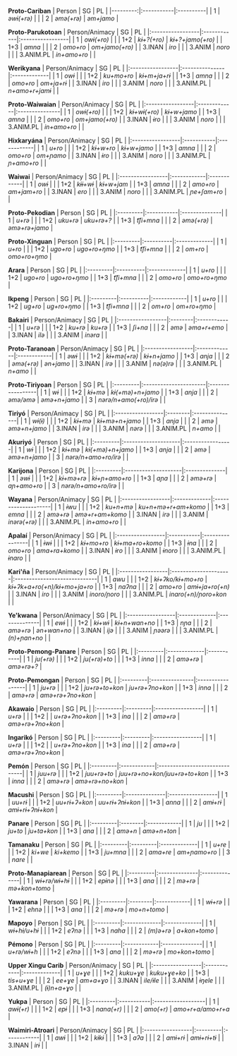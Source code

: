 **Proto-Cariban**
|   Person | SG         | PL        |
|---------:|:-----------|:----------|
|        1 | *əwɨ(+rə)* |           |
|        2 | *əmə(+rə)* | *əm+jamo* |

**Proto-Parukotoan**
| Person/Animacy   | SG          | PL               |
|:-----------------|:------------|:-----------------|
| 1                | *owɨ(+ro)*  |                  |
| 1+2              | *kɨ+?(+ro)* | *kɨ+?+jamo(+ro)* |
| 1+3              | *amna*      |                  |
| 2                | *omo+ro*    | *om+jamo(+ro)*   |
| 3.INAN           | *iro*       |                  |
| 3.ANIM           | *noro*      |                  |
| 3.ANIM.PL        | *in+amo+ro* |                  |

**Werikyana**
| Person/Animacy   | SG             | PL           |
|:-----------------|:---------------|:-------------|
| 1                | *owɨ*          |              |
| 1+2              | *ku+mo+ro*     | *kɨ+m+ja+rɨ* |
| 1+3              | *amna*         |              |
| 2                | *omo+ro*       | *om+ja+rɨ*   |
| 3.INAN           | *iro*          |              |
| 3.ANIM           | *noro*         |              |
| 3.ANIM.PL        | *n+amo+r+jamɨ* |              |

**Proto-Waiwaian**
| Person/Animacy   | SG           | PL             |
|:-----------------|:-------------|:---------------|
| 1                | *owɨ(+ro)*   |                |
| 1+2              | *kɨ+wɨ(+ro)* | *kɨ+w+jamo*    |
| 1+3              | *amna*       |                |
| 2                | *omo+ro*     | *om+jamo(+ro)* |
| 3.INAN           | *ɨro*        |                |
| 3.ANIM           | *noro*       |                |
| 3.ANIM.PL        | *in+amo+ro*  |                |

**Hixkaryána**
| Person/Animacy   | SG         | PL          |
|:-----------------|:-----------|:------------|
| 1                | *u+ro*     |             |
| 1+2              | *kɨ+w+ro*  | *kɨ+w+jamo* |
| 1+3              | *amna*     |             |
| 2                | *omo+ro*   | *om+ɲamo*   |
| 3.INAN           | *ɨro*      |             |
| 3.ANIM           | *noro*     |             |
| 3.ANIM.PL        | *ɲ+amo+ro* |             |

**Waiwai**
| Person/Animacy   | SG          | PL          |
|:-----------------|:------------|:------------|
| 1                | *owɨ*       |             |
| 1+2              | *kɨɨ+wɨ*    | *kɨ+w+jam*  |
| 1+3              | *amna*      |             |
| 2                | *amo+ro*    | *am+jam+ro* |
| 3.INAN           | *ero*       |             |
| 3.ANIM           | *noro*      |             |
| 3.ANIM.PL        | *ɲe+ʃam+ro* |             |

**Proto-Pekodian**
| Person   | SG         | PL            |
|:---------|:-----------|:--------------|
| 1        | *u+rə*     |               |
| 1+2      | *uku+rə*   | *uku+rə+?*    |
| 1+3      | *t͡ʃi+mna*  |               |
| 2        | *əmə(+rə)* | *əmə+rə+jamo* |

**Proto-Xinguan**
| Person   | SG        | PL           |
|:---------|:----------|:-------------|
| 1        | *u+ro*    |              |
| 1+2      | *ugo+ro*  | *ugo+ro+ŋmo* |
| 1+3      | *t͡ʃi+mna* |              |
| 2        | *om+ro*   | *omo+ro+ŋmo* |

**Arara**
| Person   | SG        | PL           |
|:---------|:----------|:-------------|
| 1        | *u+ro*    |              |
| 1+2      | *ugo+ro*  | *ugo+ro+ŋmo* |
| 1+3      | *t͡ʃi+mna* |              |
| 2        | *omo+ro*  | *omo+ro+ŋmo* |

**Ikpeng**
| Person   | SG        | PL          |
|:---------|:----------|:------------|
| 1        | *u+ro*    |             |
| 1+2      | *ug+ro*   | *ug+ro+ŋmo* |
| 1+3      | *t͡ʃi+mna* |             |
| 2        | *om+ro*   | *om+ro+ŋmo* |

**Bakairi**
| Person/Animacy   | SG      | PL          |
|:-----------------|:--------|:------------|
| 1                | *u+rə*  |             |
| 1+2              | *ku+rə* | *ku+rə*     |
| 1+3              | *ʃi+na* |             |
| 2                | *əmə*   | *əma+r+emo* |
| 3.INAN           | *ilə*   |             |
| 3.ANIM           | *inəra* |             |

**Proto-Taranoan**
| Person/Animacy   | SG           | PL          |
|:-----------------|:-------------|:------------|
| 1                | *əwɨ*        |             |
| 1+2              | *kɨ+mə(+rə)* | *kɨ+n+jamo* |
| 1+3              | *anja*       |             |
| 2                | *əmə(+rə)*   | *ən+jamo*   |
| 3.INAN           | *irə*        |             |
| 3.ANIM           | *nə(ə)rə*    |             |
| 3.ANIM.PL        | *n+amo*      |             |

**Proto-Tiriyoan**
| Person   | SG                    | PL               |
|:---------|:----------------------|:-----------------|
| 1        | *wɨ*                  |                  |
| 1+2      | *kɨ+mə*               | *kɨ(+mə)+n+jamo* |
| 1+3      | *anja*                |                  |
| 2        | *əmə/əmə*             | *əmə+n+jamo*     |
| 3        | *nərə/n+amo(+ro)/irə* |                  |

**Tiriyó**
| Person/Animacy   | SG      | PL             |
|:-----------------|:--------|:---------------|
| 1                | *wɨ(ɨ)* |                |
| 1+2              | *kɨ+mə* | *kɨ+mə+n+jamo* |
| 1+3              | *anja*  |                |
| 2                | *əmə*   | *əmə+n+jamo*   |
| 3.INAN           | *irə*   |                |
| 3.ANIM           | *nərə*  |                |
| 3.ANIM.PL        | *n+amo* |                |

**Akuriyó**
| Person   | SG                  | PL               |
|:---------|:--------------------|:-----------------|
| 1        | *wɨ*                |                  |
| 1+2      | *kɨ+mə*             | *kɨ(+mə)+n+jamo* |
| 1+3      | *anja*              |                  |
| 2        | *əmə*               | *əmə+n+jamo*     |
| 3        | *nərə/n+amo+ro/irə* |                  |

**Karijona**
| Person   | SG                  | PL            |
|:---------|:--------------------|:--------------|
| 1        | *əwɨ*               |               |
| 1+2      | *kɨ+mə+rə*          | *kɨ+ɲ+amo+ro* |
| 1+3      | *aɲa*               |               |
| 2        | *əmə+rə*            | *aɲ+amo+ro*   |
| 3        | *nərə/n+amo+ro/irə* |               |

**Wayana**
| Person/Animacy   | SG           | PL                  |
|:-----------------|:-------------|:--------------------|
| 1                | *ɨwu*        |                     |
| 1+2              | *ku+n+mə*    | *ku+n+mə+r+am+komo* |
| 1+3              | *emna*       |                     |
| 2                | *əmə+rə*     | *əmə+r+am+komo*     |
| 3.INAN           | *irə*        |                     |
| 3.ANIM           | *inərə(+rə)* |                     |
| 3.ANIM.PL        | *in+amo+ro*  |                     |

**Apalaí**
| Person/Animacy   | SG         | PL              |
|:-----------------|:-----------|:----------------|
| 1                | *ɨwɨ*      |                 |
| 1+2              | *kɨ+mo+ro* | *kɨ+ma+ro+komo* |
| 1+3              | *ɨna*      |                 |
| 2                | *omo+ro*   | *ama+ra+komo*   |
| 3.INAN           | *ɨro*      |                 |
| 3.ANIM           | *ɨnoro*    |                 |
| 3.ANIM.PL        | *ɨnaro*    |                 |

**Kari'ña**
| Person/Animacy   | SG                   | PL                           |
|:-----------------|:---------------------|:-----------------------------|
| 1                | *awu*                |                              |
| 1+2              | *kɨ+ʔko/kɨ+mo+ro*    | *kɨ+ʔk+a+ro(+n)/kɨ+mo+ja+ro* |
| 1+3              | *naʔna*              |                              |
| 2                | *amo+ro*             | *amɨ+ja+ro(+n)*              |
| 3.INAN           | *iro*                |                              |
| 3.ANIM           | *inoro/ɲoro*         |                              |
| 3.ANIM.PL        | *inaro(+n)/ɲoro+kon* |                              |

**Ye'kwana**
| Person/Animacy   | SG           | PL            |
|:-----------------|:-------------|:--------------|
| 1                | *ewɨ*        |               |
| 1+2              | *kɨ+wɨ*      | *kɨ+n+wan+no* |
| 1+3              | *nɲa*        |               |
| 2                | *amə+rə*     | *ən+wan+no*   |
| 3.INAN           | *ijə*        |               |
| 3.ANIM           | *ɲəərə*      |               |
| 3.ANIM.PL        | *(n)+ɲan+no* |               |

**Proto-Pemong-Panare**
| Person   | SG           | PL         |
|:---------|:-------------|:-----------|
| 1        | *ju(+rə)*    |            |
| 1+2      | *ju(+rə)+to* |            |
| 1+3      | *inna*       |            |
| 2        | *amə+rə*     | *amə+rə+?* |

**Proto-Pemongan**
| Person   | SG             | PL               |
|:---------|:---------------|:-----------------|
| 1        | *ju+rə*        |                  |
| 1+2      | *ju+rə+to+kon* | *ju+rə+ʔno+kon*  |
| 1+3      | *inna*         |                  |
| 2        | *amə+rə*       | *amə+rə+ʔno+kon* |

**Akawaio**
| Person   | SG       | PL               |
|:---------|:---------|:-----------------|
| 1        | *u+rə*   |                  |
| 1+2      |          | *u+rə+ʔno+kon*   |
| 1+3      | *ina*    |                  |
| 2        | *amə+rə* | *amə+rə+ʔno+kon* |

**Ingarikó**
| Person   | SG       | PL               |
|:---------|:---------|:-----------------|
| 1        | *u+rə*   |                  |
| 1+2      |          | *u+rə+ʔno+kon*   |
| 1+3      | *ina*    |                  |
| 2        | *amə+rə* | *amə+rə+ʔno+kon* |

**Pemón**
| Person   | SG          | PL                            |
|:---------|:------------|:------------------------------|
| 1        | *juu+rə*    |                               |
| 1+2      | *juu+rə+to* | *juu+rə+no+kon/juu+rə+to+kon* |
| 1+3      | *inna*      |                               |
| 2        | *amə+rə*    | *amə+rə+no+kon*               |

**Macushi**
| Person   | SG            | PL               |
|:---------|:--------------|:-----------------|
| 1        | *uu+rɨ*       |                  |
| 1+2      | *uu+rɨ+ʔ+kon* | *uu+rɨ+ʔnɨ+kon*  |
| 1+3      | *anna*        |                  |
| 2        | *amɨ+rɨ*      | *amɨ+rɨ+ʔnɨ+kon* |

**Panare**
| Person   | SG      | PL          |
|:---------|:--------|:------------|
| 1        | *ju*    |             |
| 1+2      | *ju+to* | *ju+ta+kon* |
| 1+3      | *ana*   |             |
| 2        | *amə+n* | *amə+n+ton* |

**Tamanaku**
| Person   | SG       | PL           |
|:---------|:---------|:-------------|
| 1        | *u+re*   |              |
| 1+2      | *ki+we*  | *ki+kemo*    |
| 1+3      | *ju+mna* |              |
| 2        | *ama+re* | *am+ɲamo+ro* |
| 3        | *nare*   |              |

**Proto-Manapiarean**
| Person   | SG            | PL            |
|:---------|:--------------|:--------------|
| 1        | *wɨ+rə/wɨ+hɨ* |               |
| 1+2      | *epɨnə*       |               |
| 1+3      | *ana*         |               |
| 2        | *mə+rə*       | *mə+kon+tomo* |

**Yawarana**
| Person   | SG      | PL          |
|:---------|:--------|:------------|
| 1        | *wɨ+rə* |             |
| 1+2      | *ehnə*  |             |
| 1+3      | *ana*   |             |
| 2        | *mə+rə* | *mo+n+tomo* |

**Mapoyo**
| Person   | SG           | PL           |
|:---------|:-------------|:-------------|
| 1        | *wɨ+hɨ/u+hɨ* |              |
| 1+2      | *eʔnə*       |              |
| 1+3      | *naha*       |              |
| 2        | *(m)ə+rə*    | *a+kon+tomo* |

**Pémono**
| Person   | SG          | PL            |
|:---------|:------------|:--------------|
| 1        | *u+rə/wɨ+h* |               |
| 1+2      | *eʔnə*      |               |
| 1+3      | *ana*       |               |
| 2        | *mə+rə*     | *mo+kon+tomo* |

**Upper Xingu Carib**
| Person/Animacy   | SG          | PL           |
|:-----------------|:------------|:-------------|
| 1                | *u+ɣe*      |              |
| 1+2              | *kuku+ɣe*   | *kuku+ɣe+ko* |
| 1+3              | *tis+u+ɣe*  |              |
| 2                | *ee+ɣe*     | *am+a+ɣo*    |
| 3.INAN           | *ile/ɨle*   |              |
| 3.ANIM           | *ɨŋele*     |              |
| 3.ANIM.PL        | *(ɨ)n+a+ɣo* |              |

**Yukpa**
| Person   | SG         | PL                |
|:---------|:-----------|:------------------|
| 1        | *awɨ(+r)*  |                   |
| 1+2      | *epɨ*      |                   |
| 1+3      | *nana(+r)* |                   |
| 2        | *amo(+r)*  | *amo+r+a/amo+r+a* |

**Waimiri-Atroari**
| Person/Animacy   | SG       | PL          |
|:-----------------|:---------|:------------|
| 1                | *awɨ*    |             |
| 1+2              | *kɨkɨ*   |             |
| 1+3              | *aʔa*    |             |
| 2                | *amɨ+rɨ* | *amɨ+rɨ+tɨ* |
| 3.INAN           | *irɨ*    |             |

